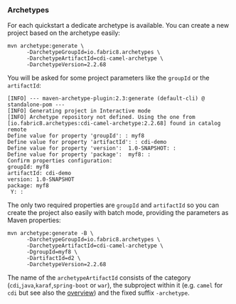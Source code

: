 ### Archetypes

For each quickstart a dedicate archetype is available. You can create
a new project based on the archetype easily:

    mvn archetype:generate \
          -DarchetypeGroupId=io.fabric8.archetypes \
          -DarchetypeArtifactId=cdi-camel-archetype \
          -DarchetypeVersion=2.2.68

You will be asked for some project parameters like the `groupId` or
the `artifactId`:

```
[INFO] --- maven-archetype-plugin:2.3:generate (default-cli) @ standalone-pom ---
[INFO] Generating project in Interactive mode
[INFO] Archetype repository not defined. Using the one from [io.fabric8.archetypes:cdi-camel-archetype:2.2.68] found in catalog remote
Define value for property 'groupId': : myf8
Define value for property 'artifactId': : cdi-demo
Define value for property 'version':  1.0-SNAPSHOT: :
Define value for property 'package':  myf8: :
Confirm properties configuration:
groupId: myf8
artifactId: cdi-demo
version: 1.0-SNAPSHOT
package: myf8
 Y: :
```

The only two required properties are `groupId` and `artifactId` so you
can create the project also easily with batch mode, providing the
parameters as Maven properties:


    mvn archetype:generate -B \
          -DarchetypeGroupId=io.fabric8.archetypes \
          -DarchetypeArtifactId=cdi-camel-archetype \
          -DgroupId=myf8 \
          -DartifactId=d2 \
          -DarchetypeVersion=2.2.68

The name of the `archetypeArtifactId` consists of the category
(`cdi`,`java`,`karaf`,`spring-boot` or `war`), the subproject
within it (e.g. `camel` for `cdi` but see also the
[overview](index.md)) and the fixed suffix `-archetype`.

